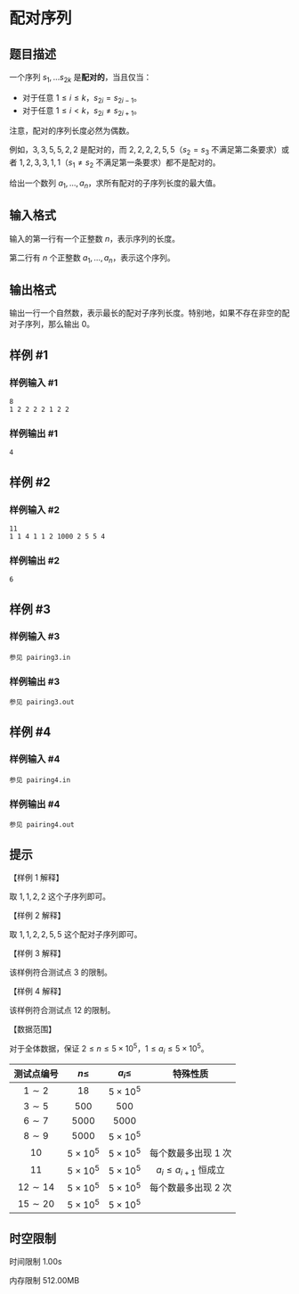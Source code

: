 # 配对序列

## 题目描述

一个序列 $s_1,\ldots s_{2k}$ 是**配对的**，当且仅当：

- 对于任意 $1\le i \le k$，$s_{2i}=s_{2i-1}$。
- 对于任意 $1\le i<k$，$s_{2i}\ne s_{2i+1}$。

注意，配对的序列长度必然为偶数。

例如，$3,3,5,5,2,2$ 是配对的，而 $2,2,2,2,5,5$（$s_2=s_3$ 不满足第二条要求）或者 $1,2,3,3,1,1$（$s_1\ne s_2$ 不满足第一条要求）都不是配对的。

给出一个数列 $a_1,\ldots, a_n$，求所有配对的子序列长度的最大值。

## 输入格式

输入的第一行有一个正整数 $n$，表示序列的长度。

第二行有 $n$ 个正整数 $a_1,\ldots,a_n$，表示这个序列。

## 输出格式

输出一行一个自然数，表示最长的配对子序列长度。特别地，如果不存在非空的配对子序列，那么输出 $0$。

## 样例 #1

### 样例输入 #1

```
8
1 2 2 2 2 1 2 2
```

### 样例输出 #1

```
4
```

## 样例 #2

### 样例输入 #2

```
11
1 1 4 1 1 2 1000 2 5 5 4
```

### 样例输出 #2

```
6
```

## 样例 #3

### 样例输入 #3

```
参见 pairing3.in
```

### 样例输出 #3

```
参见 pairing3.out
```

## 样例 #4

### 样例输入 #4

```
参见 pairing4.in
```

### 样例输出 #4

```
参见 pairing4.out
```

## 提示

【样例 1 解释】

取 $1,1,2,2$ 这个子序列即可。

【样例 2 解释】

取 $1,1,2,2,5,5$ 这个配对子序列即可。

【样例 3 解释】

该样例符合测试点 $3$ 的限制。

【样例 4 解释】

该样例符合测试点 $12$ 的限制。

【数据范围】

对于全体数据，保证 $2\le n\le 5\times 10^5$，$1\le a_i\le 5\times 10^5$。

|测试点编号|$n\le$|$a_i\le$|特殊性质|
|:-:|:-:|:-:|:-:|
|$1\sim 2$|$18$|$5\times 10^5$||
|$3\sim 5$|$500$|$500$||
|$6\sim 7$|$5000$|$5000$||
|$8\sim 9$|$5000$|$5\times 10^5$||
|$10$|$5\times 10^5$|$5\times 10^5$|每个数最多出现 $1$ 次|
|$11$|$5\times 10^5$|$5\times 10^5$|$a_i\le a_{i+1}$ 恒成立|
|$12\sim 14$|$5\times 10^5$|$5\times 10^5$|每个数最多出现 $2$ 次|
|$15\sim 20$|$5\times 10^5$|$5\times 10^5$||

## 时空限制



时间限制
1.00s

内存限制
512.00MB